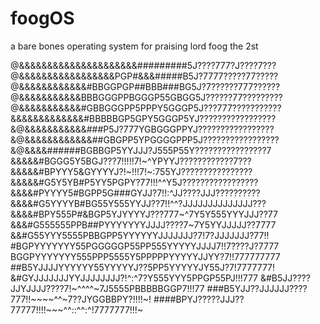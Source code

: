 # foogOS
a bare bones operating system for praising lord foog the 2st

@&&&&&&&&&&&&&&&&&&&&&#########5J????777?J????7???
@&&&&&&&&&&&&&&&&&PGP#&&&#####B5J?7777?????77?????
@&&&&&&&&&&&&#BBGGPGP##BBB###BG5J?7??????777??????
@&&&&&&&&&&&BBBGGGPPBGGGP55GBGG5J??????77?????????
@&&&&&&&&&&&#GBBGGGPP5PPPY5GGGP5J???777???????????
&&&&&&&&&&&&&#BBBBBGP5GPY5GGGP5YJ?????????????????
&@&&&&&&&&&&&###P5J?777YGBGGGPPYJ?????????????????
&@&&&&&&&&&&&&##GBGPP5YPGGGGPPP5J?????????????????
&@&&&&######BGBBGP5YYJJJ?J555P55Y????????????????7
&&&&&#BGGG5Y5BGJ???7!!!!!7!~^YPYYJ????????????7???
&&&&&#BPYYY5&GYYYYJ?!~!!!7!~:755YJ????????????????
&&&&&#G5Y5YB#P5YY5PGPY?77!!!^^Y5J?????????????????
&&&&#PYYYY5#BGPP5G###GYJJ?7!!:^JJ????JJJ??????????
&&&&#G5YYYYB#BG55Y555YYJJ??7!!^^?JJJJJJJJJJJJJJ???
&&&&#BPY555P#&BGP5YJYYYYJ???777~^7Y5Y555YYYJJJ??77
&&&#G555555PPB##PYYYYYYYJJJJ????7~7Y5YYJJJJJ??7777
&&#G55YYY5555PBBGPP5YYYYYYJJJJJJJ?7!7?JJJJJJJ?77!!
#BGPYYYYYYY55PGGGGGP55PP555YYYYYJJJJ7!!7????J?7777
BGGPYYYYYYY555PPP5555Y5PPPPPYYYYYJJYY?7!!777777777
##B5YJJJJYYYYYY55YYYYYJ??5PP5YYYYYJY55J?7!7777777!
&#GYJJJJJJJYYJJJJJJJJ?!^:^7?Y555YYY5PPGP55PJ!!!777
&#B5JJ????JJYJJJJ????7!~^^^^~7J5555PBBBBBGGP7!!!77
###B5YJJ??JJJJJJ????777!!~~~~^^~7??JYGGBBPY?!!!!~!
####BPYJ?????JJJ??77777!!!!~~~^^::^^:^!7777777!!!~
